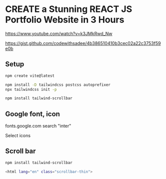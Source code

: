 # CREATE a Stunning REACT JS Portfolio Website in 3 Hours

https://www.youtube.com/watch?v=k3JMkRwd_Nw

https://gist.github.com/codewithsadee/4b386510410b3cec02a22c3753f59e0b


## Setup

```sh
npm create vite@latest

npm install -D tailwindcss postcss autoprefixer
npx tailwindcss init -p

npm install tailwind-scrollbar
```

## Google font, icon

fonts.google.com
search "inter"

Select icons

## Scroll bar

```sh
npm install tailwind-scrollbar

<html lang="en" class="scrollbar-thin">
```